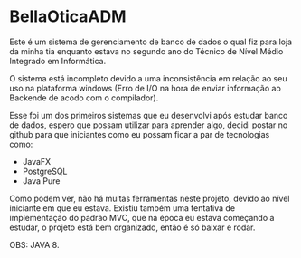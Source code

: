 # BellaOticaADM

Este é um sistema de gerenciamento de banco de dados o qual fiz para loja da minha tia enquanto estava no segundo ano do Técnico de Nível Médio Integrado em Informática.

O sistema está incompleto devido a uma inconsistência em relação ao seu uso na plataforma windows (Erro de I/O na hora de enviar informação ao Backende de acodo com o compilador).

Esse foi um dos primeiros sistemas que eu desenvolvi após estudar banco de dados, espero que possam utilizar para aprender algo, decidi postar no github para que iniciantes como eu possam ficar a par de tecnologias como:
- JavaFX
- PostgreSQL
- Java Pure

Como podem ver, não há muitas ferramentas neste projeto, devido ao nível iniciante em que eu estava. Existiu também uma tentativa de implementação do padrão MVC, que na época eu estava começando a estudar, o projeto está bem organizado, então é só baixar e rodar.

OBS: JAVA 8.
